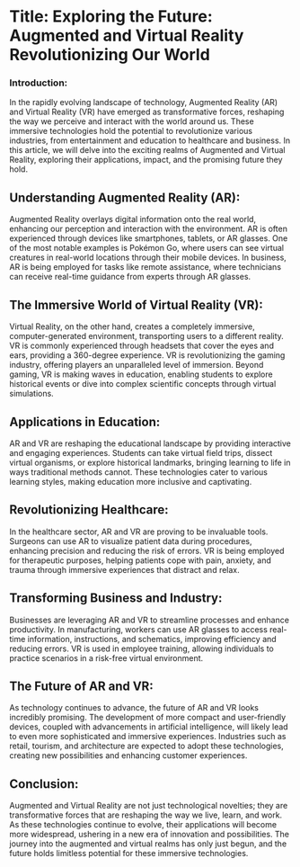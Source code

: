 # Title: Exploring the Future: Augmented and Virtual Reality Revolutionizing Our World

### Introduction:
In the rapidly evolving landscape of technology, Augmented Reality (AR) and Virtual Reality (VR) have emerged as transformative forces, reshaping the way we perceive and interact with the world around us. These immersive technologies hold the potential to revolutionize various industries, from entertainment and education to healthcare and business. In this article, we will delve into the exciting realms of Augmented and Virtual Reality, exploring their applications, impact, and the promising future they hold.

## Understanding Augmented Reality (AR):
Augmented Reality overlays digital information onto the real world, enhancing our perception and interaction with the environment. AR is often experienced through devices like smartphones, tablets, or AR glasses. One of the most notable examples is Pokémon Go, where users can see virtual creatures in real-world locations through their mobile devices. In business, AR is being employed for tasks like remote assistance, where technicians can receive real-time guidance from experts through AR glasses.

## The Immersive World of Virtual Reality (VR):
Virtual Reality, on the other hand, creates a completely immersive, computer-generated environment, transporting users to a different reality. VR is commonly experienced through headsets that cover the eyes and ears, providing a 360-degree experience. VR is revolutionizing the gaming industry, offering players an unparalleled level of immersion. Beyond gaming, VR is making waves in education, enabling students to explore historical events or dive into complex scientific concepts through virtual simulations.

## Applications in Education:
AR and VR are reshaping the educational landscape by providing interactive and engaging experiences. Students can take virtual field trips, dissect virtual organisms, or explore historical landmarks, bringing learning to life in ways traditional methods cannot. These technologies cater to various learning styles, making education more inclusive and captivating.

## Revolutionizing Healthcare:
In the healthcare sector, AR and VR are proving to be invaluable tools. Surgeons can use AR to visualize patient data during procedures, enhancing precision and reducing the risk of errors. VR is being employed for therapeutic purposes, helping patients cope with pain, anxiety, and trauma through immersive experiences that distract and relax.

## Transforming Business and Industry:
Businesses are leveraging AR and VR to streamline processes and enhance productivity. In manufacturing, workers can use AR glasses to access real-time information, instructions, and schematics, improving efficiency and reducing errors. VR is used in employee training, allowing individuals to practice scenarios in a risk-free virtual environment.

## The Future of AR and VR:
As technology continues to advance, the future of AR and VR looks incredibly promising. The development of more compact and user-friendly devices, coupled with advancements in artificial intelligence, will likely lead to even more sophisticated and immersive experiences. Industries such as retail, tourism, and architecture are expected to adopt these technologies, creating new possibilities and enhancing customer experiences.

## Conclusion:
Augmented and Virtual Reality are not just technological novelties; they are transformative forces that are reshaping the way we live, learn, and work. As these technologies continue to evolve, their applications will become more widespread, ushering in a new era of innovation and possibilities. The journey into the augmented and virtual realms has only just begun, and the future holds limitless potential for these immersive technologies.
